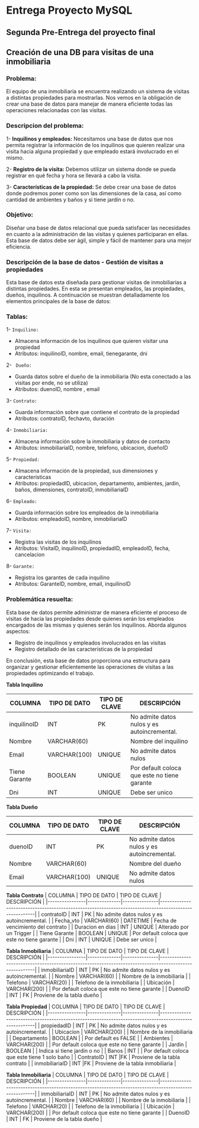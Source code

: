 # Entrega Proyecto MySQL

## Segunda Pre-Entrega del proyecto final

##  Creación de una DB para visitas de una inmobiliaria

### Problema:
El equipo de una inmobiliaria se encuentra realizando un sistema de visitas a distintas propiedades para mostrarlas. Nos vemos en la obligación de crear una base de datos para manejar de manera eficiente todas las operaciones relacionadas con las visitas.

### Descripcion del problema:
1- **Inquilinos y empleados:** Necesitamos una base de datos que nos permita registrar la información de los inquilinos que quieren realizar una visita hacia alguna propiedad y que empleado estará involucrado en el mismo. 

2- **Registro de la visita:**  Debemos utilizar un sistema donde se pueda registrar en qué fecha y hora se llevará a cabo la visita.

3- **Características de la propiedad:**  Se debe crear una base de datos donde podremos poner como son las dimensiones de la casa, así como cantidad de ambientes y baños y si tiene jardín o no.

### Objetivo:
Diseñar una base de datos relacional que pueda satisfacer las necesidades en cuanto a la administración de las visitas y quienes participaran en ellas. Esta base de datos debe ser ágil, simple y fácil de mantener para una mejor eficiencia.

### Descripción de la base de datos - Gestión de visitas a propiedades
Esta base de datos esta diseñada para gestionar visitas de inmobiliarias a distintas propiedades. En esta se presentan empleados, las propiedades, dueños, inquilinos. A continuación se muestran detalladamente los elementos principales de la base de datos:



### Tablas:
1- `Inquilino:` 
- Almacena información de los inquilinos que quieren visitar una propiedad
- Atributos: inquilinoID, nombre, email, tienegarante, dni

2- ` Dueño:` 
- Guarda datos sobre el dueño de la inmobiliaria (No esta conectado a las visitas por ende, no se utiliza)
- Atributos: duenoID, nombre , email

3- `Contrato:` 
- Guarda información sobre que contiene el contrato de la propiedad
- Atributos: contratoID, fechavto, duración

4- `Inmobiliaria:` 
- Almacena información sobre la inmobiliaria y datos de contacto
- Atributos: inmobiliariaID, nombre, telefono, ubicacion, dueñoID

5- `Propiedad:`
- Almacena información de la propiedad, sus dimensiones y caracteristicas
- Atributos: propiedadID, ubicacion, departamento, ambientes, jardin, baños, dimensiones, contratoID, inmobiliariaID

6- `Empleado:` 
- Guarda información sobre los empleados de la inmobiliaria
- Atributos: empleadoID, nombre, inmobiliariaID

7- `Visita:` 
- Registra las visitas de los inquilinos
- Atributos: VisitaID, inquilinoID, propiedadID, empleadoID, fecha, cancelacion

8- `Garante:` 
- Registra los garantes de cada inquilino
- Atributos: GaranteID, nombre, email, inquilinoID

### Problemática resuelta:
Esta base de datos permite administrar de manera eficiente el proceso de visitas de hacia las propiedades desde quienes serán los empleados encargados de las mismas y quienes serán los inquilinos. Aborda algunos aspectos:
- Registro de inquilinos y empleados involucrados en las visitas
- Registro detallado de las características de la propiedad

En conclusión, esta base de datos proporciona una estructura para organizar y gestionar eficientemente las operaciones de visitas a las propiedades optimizando el trabajo.

**Tabla Inquilino**

| COLUMNA        | TIPO DE DATO | TIPO DE CLAVE | DESCRIPCIÓN                                                                                           |
|----------------|--------------|---------------|-------------------------------------------------------------------------------------------------------|
| inquilinoID    | INT          | PK            | No admite datos nulos y es autoincremental.                                                          |
| Nombre         | VARCHAR(60)  |               | Nombre del inquilino              |
| Email          | VARCHAR(100) |    UNIQUE     | No admite datos nulos                                                                                  |
| Tiene Garante  | BOOLEAN      |    UNIQUE     | Por default coloca que este no tiene garante                 |
| Dni            | INT          |    UNIQUE     | Debe ser unico               |


**Tabla Dueño**

| COLUMNA        | TIPO DE DATO | TIPO DE CLAVE | DESCRIPCIÓN                                                                                           |
|----------------|--------------|---------------|-------------------------------------------------------------------------------------------------------|
| duenoID        | INT          | PK            | No admite datos nulos y es autoincremental.                                                          |
| Nombre         | VARCHAR(60)  |               | Nombre del dueño            |
| Email          | VARCHAR(100) |    UNIQUE     | No admite datos nulos                                                                                  |


**Tabla Contrato**
| COLUMNA        | TIPO DE DATO | TIPO DE CLAVE | DESCRIPCIÓN                                                                                           |
|----------------|--------------|---------------|-------------------------------------------------------------------------------------------------------|
| contratoID     | INT          | PK            | No admite datos nulos y es autoincremental.                                                          |
| Fecha_vto       | VARCHAR(60) |  DATETIME    | Fecha de vencimiento del contrato             |
| Duracion en dias   | INT |    UNIQUE   | Alterado por un Trigger                                                                                  |
| Tiene Garante  | BOOLEAN      |    UNIQUE     | Por default coloca que este no tiene garante                 |
| Dni            | INT          |    UNIQUE     | Debe ser unico               |


**Tabla Inmobiliaria**
| COLUMNA        | TIPO DE DATO | TIPO DE CLAVE | DESCRIPCIÓN                                                                                           |
|----------------|--------------|---------------|-------------------------------------------------------------------------------------------------------|
| inmobiliariaID | INT          | PK            | No admite datos nulos y es autoincremental.                                                           |
| Nombre         | VARCHAR(60)  |               | Nombre de la inmobiliaria                                                                             |
| Telefono       | VARCHAR(20)  |               | Telefono de la inmobiliaria                                                                           |
| Ubicación      | VARCHAR(200) |               | Por default coloca que este no tiene garante                                                          |
| DuenoID        | INT          | FK            | Proviene de la tabla dueño                                                                            |


**Tabla Propiedad**
| COLUMNA        | TIPO DE DATO | TIPO DE CLAVE | DESCRIPCIÓN                                                                                           |
|----------------|--------------|---------------|-------------------------------------------------------------------------------------------------------|
| propiedadID    | INT          | PK            | No admite datos nulos y es autoincremental.                                                           |
| Ubicacion      | VARCHAR(200) |               | Nombre de la inmobiliaria                                                                             |
| Departamento   | BOOLEAN      |               | Por default es FALSE                                                                                  |
| Ambientes      | VARCHAR(200) |               | Por default coloca que este no tiene garante                                                           |
| Jardin         | BOOLEAN      |               | Indica si tiene jardin o no                                                                            |
| Banos          | INT          |               | Por default coloca que este tiene 1 solo baño                                                           |
| ContratoID     | INT          |FK             | Proviene de la tabla contrato                                                          |
| inmobiliariaID | INT          |FK             | Proviene de la tabla inmobiliaria                                                           |


**Tabla Inmobiliaria**
| COLUMNA        | TIPO DE DATO | TIPO DE CLAVE | DESCRIPCIÓN                                                                                           |
|----------------|--------------|---------------|-------------------------------------------------------------------------------------------------------|
| inmobiliariaID | INT          | PK            | No admite datos nulos y es autoincremental.                                                           |
| Nombre         | VARCHAR(60)  |               | Nombre de la inmobiliaria                                                                             |
| Telefono       | VARCHAR(20)  |               | Telefono de la inmobiliaria                                                                           |
| Ubicación      | VARCHAR(200) |               | Por default coloca que este no tiene garante                                                          |
| DuenoID        | INT          | FK            | Proviene de la tabla dueño                                                                            |




